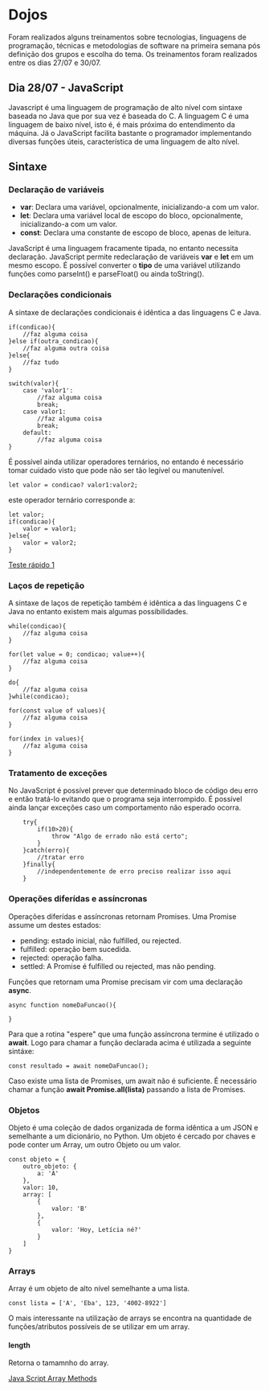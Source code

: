 # Dojos
Foram realizados alguns treinamentos sobre tecnologias, linguagens de programação, técnicas e metodologias de software na primeira semana pós definição dos grupos e escolha do tema. Os treinamentos foram realizados entre os dias 27/07 e 30/07.

## Dia 28/07 - JavaScript
Javascript é uma linguagem de programação de alto nível com sintaxe baseada no Java que por sua vez é baseada do C. A linguagem C  é uma linguagem de baixo nível, isto é, é mais próxima do entendimento da máquina. Já o JavaScript facilita bastante o programador implementando diversas funções úteis, característica de uma linguagem de alto nível.

## Sintaxe
### Declaração de variáveis
* **var**: Declara uma variável, opcionalmente, inicializando-a com um valor.
* **let**: Declara uma variável local de escopo do bloco, opcionalmente, inicializando-a com um valor.
* **const**: Declara uma constante de escopo de bloco, apenas de leitura.

JavaScript é uma linguagem fracamente tipada, no entanto necessita declaração. JavaScript permite redeclaração de variáveis **var** e **let** em um mesmo escopo. É possível converter o **tipo** de uma variável utilizando funções como parseInt() e parseFloat() ou ainda toString(). 


### Declarações condicionais
A sintaxe de declarações condicionais é idêntica a das linguagens C e Java.
```
if(condicao){
    //faz alguma coisa
}else if(outra_condicao){
    //faz alguma outra coisa
}else{
    //faz tudo 
}
```

```
switch(valor){
    case 'valor1':
        //faz alguma coisa
        break;
    case valor1:
        //faz alguma coisa
        break;
    default:
        //faz alguma coisa
}
```

É possível ainda utilizar operadores ternários, no entando é necessário tomar cuidado visto que pode não ser tão legível ou manutenível.

```
let valor = condicao? valor1:valor2;
```
este operador ternário corresponde a:
```
let valor;
if(condicao){
    valor = valor1;
}else{
    valor = valor2;
}
```

[Teste rápido 1](./assets/JS/teste1.md)

### Laços de repetição
A sintaxe de laços de repetição também é idêntica a das linguagens C e Java no entanto existem mais algumas possibilidades.
```
while(condicao){
    //faz alguma coisa
}
```
```
for(let value = 0; condicao; value++){
    //faz alguma coisa
}
```
```
do{
    //faz alguma coisa
}while(condicao);
```
```
for(const value of values){
    //faz alguma coisa
}
```
```
for(index in values){
    //faz alguma coisa
}
```

### Tratamento de exceções
No JavaScript é possível prever que determinado bloco de código deu erro e então tratá-lo evitando que o programa seja interrompido. É possível ainda lançar exceções caso um comportamento não esperado ocorra.
```
    try{
        if(10>20){
            throw "Algo de errado não está certo";
        }
    }catch(erro){
        //tratar erro
    }finally{
        //independentemente de erro preciso realizar isso aqui
    }
```

### Operações diferídas e assíncronas

Operações diferídas e assíncronas retornam Promises. 
Uma Promise assume um destes estados:

* pending: estado inicial, não fulfilled, ou rejected.
* fulfilled: operação bem sucedida.
* rejected: operação falha.
* settled: A Promise é fulfilled ou rejected, mas não pending.

Funções que retornam uma Promise precisam vir com uma declaração **async**.

```
async function nomeDaFuncao(){

}
```

Para que a rotina "espere" que uma função assíncrona termine é utilizado o **await**.
Logo para chamar a função declarada acima é utilizada a seguinte sintáxe:
```
const resultado = await nomeDaFuncao();
```

Caso existe uma lista de Promises, um await não é suficiente. É necessário chamar a função **await Promise.all(lista)** passando a lista de Promises. 

### Objetos

Objeto é uma coleção de dados organizada de forma idêntica a um JSON e semelhante a um dicionário, no Python. Um objeto é cercado por chaves e pode conter um Array, um outro Objeto ou um valor.

```
const objeto = {
    outro_objeto: {
        a: 'A'
    },
    valor: 10,
    array: [
        {
            valor: 'B'
        },
        {
            valor: 'Hoy, Letícia né?'
        }
    ]
}
```

### Arrays

Array é um objeto de alto nível semelhante a uma lista.

```
const lista = ['A', 'Eba', 123, '4002-8922']
```

O mais interessante na utilização de arrays se encontra na quantidade de funções/atributos possíveis de se utilizar em um array.

#### length
Retorna o tamamnho do array.

[Java Script Array Methods](https://www.javatpoint.com/javascript-array)


